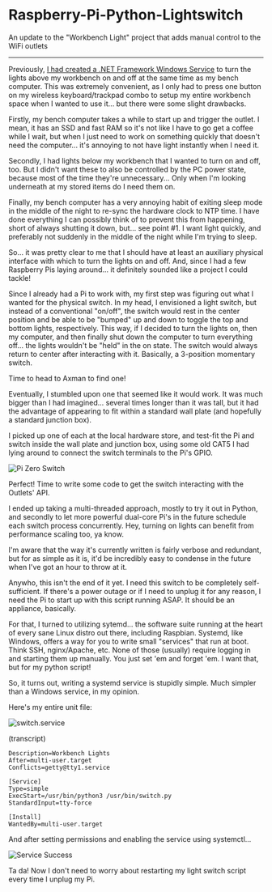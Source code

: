 # Raspberry-Pi-Python-Lightswitch
An update to the "Workbench Light" project that adds manual control to the WiFi outlets

___

Previously, [I had created a .NET Framework Windows Service](https://github.com/christian-kramer/workbench-light) to turn the lights above my workbench on and off at the same time as my bench computer. This was extremely convenient, as I only had to press one button on my wireless keyboard/trackpad combo to setup my entire workbench space when I wanted to use it... but there were some slight drawbacks.

Firstly, my bench computer takes a while to start up and trigger the outlet. I mean, it has an SSD and fast RAM so it's not like I have to go get a coffee while I wait, but when I just need to work on something quickly that doesn't need the computer... it's annoying to not have light instantly when I need it.

Secondly, I had lights below my workbench that I wanted to turn on and off, too. But I didn't want these to also be controlled by the PC power state, because most of the time they're unnecessary... Only when I'm looking underneath at my stored items do I need them on.

Finally, my bench computer has a very annoying habit of exiting sleep mode in the middle of the night to re-sync the hardware clock to NTP time. I have done everything I can possibly think of to prevent this from happening, short of always shutting it down, but... see point #1. I want light quickly, and preferably not suddenly in the middle of the night while I'm trying to sleep.

So... it was pretty clear to me that I should have at least an auxiliary physical interface with which to turn the lights on and off. And, since I had a few Raspberry Pis laying around... it definitely sounded like a project I could tackle!

Since I already had a Pi to work with, my first step was figuring out what I wanted for the physical switch. In my head, I envisioned a light switch, but instead of a conventional "on/off", the switch would rest in the center position and be able to be "bumped" up and down to toggle the top and bottom lights, respectively. This way, if I decided to turn the lights on, then my computer, and then finally shut down the computer to turn everything off... the lights wouldn't be "held" in the on state. The switch would always return to center after interacting with it. Basically, a 3-position momentary switch.

Time to head to Axman to find one!

Eventually, I stumbled upon one that seemed like it would work. It was much bigger than I had imagined... several times longer than it was tall, but it had the advantage of appearing to fit within a standard wall plate (and hopefully a standard junction box).

I picked up one of each at the local hardware store, and test-fit the Pi and switch inside the wall plate and junction box, using some old CAT5 I had lying around to connect the switch terminals to the Pi's GPIO.

![Pi Zero Switch](https://i.imgur.com/KQTtCf2.jpg)

Perfect! Time to write some code to get the switch interacting with the Outlets' API.

I ended up taking a multi-threaded approach, mostly to try it out in Python, and secondly to let more powerful dual-core Pi's in the future schedule each switch process concurrently. Hey, turning on lights can benefit from performance scaling too, ya know.

I'm aware that the way it's currently written is fairly verbose and redundant, but for as simple as it is, it'd be incredibly easy to condense in the future when I've got an hour to throw at it.

Anywho, this isn't the end of it yet. I need this switch to be completely self-sufficient. If there's a power outage or if I need to unplug it for any reason, I need the Pi to start up with this script running ASAP. It should be an appliance, basically.

For that, I turned to utilizing sytemd... the software suite running at the heart of every sane Linux distro out there, including Raspbian. Systemd, like Windows, offers a way for you to write small "services" that run at boot. Think SSH, nginx/Apache, etc. None of those (usually) require logging in and starting them up manually. You just set 'em and forget 'em. I want that, but for my python script!

So, it turns out, writing a systemd service is stupidly simple. Much simpler than a Windows service, in my opinion.

Here's my entire unit file:

![switch.service](https://i.imgur.com/m9W5zCN.png)

(transcript)

```[Unit]
Description=Workbench Lights
After=multi-user.target
Conflicts=getty@tty1.service

[Service]
Type=simple
ExecStart=/usr/bin/python3 /usr/bin/switch.py
StandardInput=tty-force

[Install]
WantedBy=multi-user.target
```

And after setting permissions and enabling the service using systemctl...

![Service Success](https://i.imgur.com/goHU3z7.png)

Ta da! Now I don't need to worry about restarting my light switch script every time I unplug my Pi.